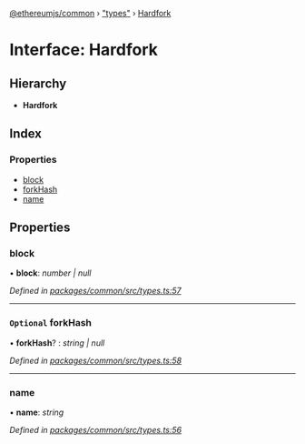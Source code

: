 [@ethereumjs/common](../README.md) › ["types"](../modules/_types_.md) › [Hardfork](_types_.hardfork.md)

# Interface: Hardfork

## Hierarchy

* **Hardfork**

## Index

### Properties

* [block](_types_.hardfork.md#block)
* [forkHash](_types_.hardfork.md#optional-forkhash)
* [name](_types_.hardfork.md#name)

## Properties

###  block

• **block**: *number | null*

*Defined in [packages/common/src/types.ts:57](https://github.com/ethereumjs/ethereumjs-monorepo/blob/master/packages/common/src/types.ts#L57)*

___

### `Optional` forkHash

• **forkHash**? : *string | null*

*Defined in [packages/common/src/types.ts:58](https://github.com/ethereumjs/ethereumjs-monorepo/blob/master/packages/common/src/types.ts#L58)*

___

###  name

• **name**: *string*

*Defined in [packages/common/src/types.ts:56](https://github.com/ethereumjs/ethereumjs-monorepo/blob/master/packages/common/src/types.ts#L56)*
